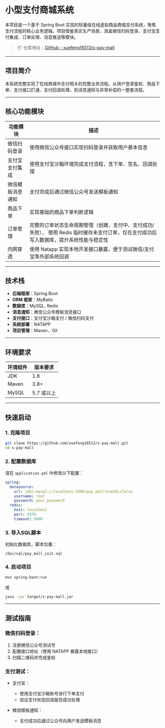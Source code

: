 # 小型支付商城系统  

本项目是一个基于 Spring Boot 实现的轻量级在线虚拟商品商城支付系统，聚焦支付流程的核心业务逻辑。项目借鉴真实生产场景，涵盖微信扫码登录、支付宝支付集成、订单处理、消息推送等模块。

> 📦 仓库地址：[GitHub - xuefeng16513/s-pay-mall](https://github.com/xuefeng16513/s-pay-mall)

---

##  项目简介

本系统完整实现了在线商城中支付相关的完整业务流程。从用户登录鉴权、商品下单、支付接口打通、支付回调处理，到消息通知与异常补偿的一整套流程。

---

##  核心功能模块

| 功能模块     | 描述                                     |
|----------|----------------------------------------|
| 微信扫码登录   | 使用微信公众号接口实现扫码登录并获取用户基本信息               |
| 支付宝支付集成  | 使用支付宝沙箱环境完成支付流程，含下单、签名、回调处理            |
| 微信模板消息通知 | 支付完成后通过微信公众号发送模板通知                     |
| 商品下单     | 实现基础的商品下单判断逻辑                          |
| 订单管理     | 完整的订单状态生命周期管理（创建、支付中、支付成功/失败）， 使用 Redis 临时缓存未支付订单，仅在支付成功后写入数据库，提升系统性能与稳定性         |
| 内网穿透     | 使用 Natapp 实现本地开发接口暴露，便于测试微信/支付宝等外部系统回调 |

---

##  技术栈

- **后端框架**：Spring Boot
- **ORM 框架**：MyBatis
- **数据库**：MySQL, Redis
- **消息通知**：微信公众号模板消息接口
- **支付接口**：支付宝沙箱支付 / 微信扫码支付
- **系统部署**：NATAPP
- **项目管理**：Maven、Git

---

##  环境要求

| 环境组件 | 版本要求    |
|----------|-------------|
| JDK      | 1.8         |
| Maven    | 3.8+        |
| MySQL    | 5.7 或以上  |

---

## 快速启动

### 1. 克隆项目

```bash
git clone https://github.com/xuefeng16513/s-pay-mall.git
cd s-pay-mall
```

### 2. 配置数据库

请在 `application.yml` 中修改以下配置：

```yaml
spring:
  datasource:
    url: jdbc:mysql://localhost:3306/pay_mall?useSSL=false
    username: root
    password: your_password
  redis:
    host: localhost
    port: 6379
    timeout: 5000
```

### 3. 导入SQL脚本

初始化数据库，脚本位置：

```
/doc/sql/pay_mall_init.sql
```

### 4. 启动项目

```bash
mvn spring-boot:run
```

或

```bash
java -jar target/s-pay-mall.jar
```

---

## 测试指南

### 微信扫码登录：

1. 注册微信公众号测试号
2. 配置接口地址（使用 NATAPP 暴露本地接口）
3. 扫描二维码并完成鉴权

### 支付测试：

- 支付宝：
  - 使用支付宝沙箱账号进行下单支付
  - 验证支付状态回调是否成功处理

- 微信模板通知：
  - 支付成功后通过公众号向用户发送模板消息